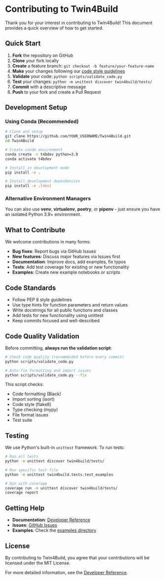 # Contributing to Twin4Build

Thank you for your interest in contributing to Twin4Build! This document provides a quick overview of how to get started.

## Quick Start

1. **Fork** the repository on GitHub
2. **Clone** your fork locally
3. **Create** a feature branch: `git checkout -b feature/your-feature-name`
4. **Make** your changes following our [code style guidelines](docs/source/manual/developer_reference.rst#code-style-and-conventions)
5. **Validate** your code: `python scripts/validate_code.py`
6. **Test** your changes: `python -m unittest discover twin4build/tests/`
7. **Commit** with a descriptive message
8. **Push** to your fork and create a Pull Request

## Development Setup

### Using Conda (Recommended)
```bash
# Clone and setup
git clone https://github.com/YOUR_USERNAME/Twin4Build.git
cd Twin4Build

# Create conda environment
conda create -n t4bdev python=3.9
conda activate t4bdev

# Install in development mode
pip install -e .

# Install development dependencies
pip install -e .[dev]
```

### Alternative Environment Managers
You can also use **venv**, **virtualenv**, **poetry**, or **pipenv** - just ensure you have an isolated Python 3.9+ environment.

## What to Contribute

We welcome contributions in many forms:

- **Bug fixes**: Report bugs via GitHub Issues
- **New features**: Discuss major features via Issues first
- **Documentation**: Improve docs, add examples, fix typos
- **Tests**: Add test coverage for existing or new functionality
- **Examples**: Create new example notebooks or scripts

## Code Standards

- Follow PEP 8 style guidelines
- Use type hints for function parameters and return values
- Write docstrings for all public functions and classes
- Add tests for new functionality using unittest
- Keep commits focused and well-described

## Code Quality Validation

Before committing, **always run the validation script**:

```bash
# Check code quality (recommended before every commit)
python scripts/validate_code.py

# Auto-fix formatting and import issues
python scripts/validate_code.py --fix
```

This script checks:
- Code formatting (Black)
- Import sorting (isort)  
- Code style (flake8)
- Type checking (mypy)
- File format issues
- Test suite

## Testing

We use Python's built-in `unittest` framework. To run tests:

```bash
# Run all tests
python -m unittest discover twin4build/tests/

# Run specific test file
python -m unittest twin4build.tests.test_examples

# Run with coverage
coverage run -m unittest discover twin4build/tests/
coverage report
```

## Getting Help

- **Documentation**: [Developer Reference](docs/source/manual/developer_reference.rst)
- **Issues**: [GitHub Issues](https://github.com/JBjoernskov/Twin4Build/issues)
- **Examples**: Check the [examples directory](twin4build/examples/)

## License

By contributing to Twin4Build, you agree that your contributions will be licensed under the MIT License.

For more detailed information, see the [Developer Reference](docs/source/manual/developer_reference.rst). 